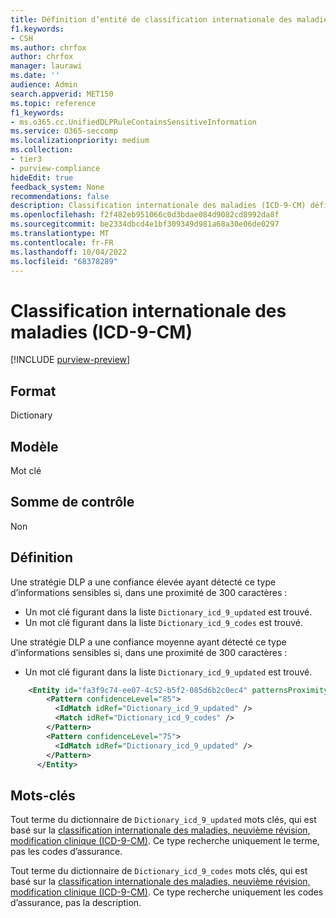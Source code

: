 ```yaml
---
title: Définition d’entité de classification internationale des maladies (ICD-9-CM)
f1.keywords:
- CSH
ms.author: chrfox
author: chrfox
manager: laurawi
ms.date: ''
audience: Admin
search.appverid: MET150
ms.topic: reference
f1_keywords:
- ms.o365.cc.UnifiedDLPRuleContainsSensitiveInformation
ms.service: O365-seccomp
ms.localizationpriority: medium
ms.collection:
- tier3
- purview-compliance
hideEdit: true
feedback_system: None
recommendations: false
description: Classification internationale des maladies (ICD-9-CM) définition d’entité de type d’information sensible.
ms.openlocfilehash: f2f482eb951066c0d3bdae084d9082cd8992da8f
ms.sourcegitcommit: be2334dbcd4e1bf309349d981a68a30e06de0297
ms.translationtype: MT
ms.contentlocale: fr-FR
ms.lasthandoff: 10/04/2022
ms.locfileid: "68378289"
---
```

# <a name="international-classification-of-diseases-icd-9-cm"></a>Classification internationale des maladies (ICD-9-CM)

[!INCLUDE [purview-preview](../includes/purview-preview.md)]

## <a name="format"></a>Format

Dictionary

## <a name="pattern"></a>Modèle

Mot clé

## <a name="checksum"></a>Somme de contrôle

Non

## <a name="definition"></a>Définition

Une stratégie DLP a une confiance élevée ayant détecté ce type d’informations sensibles si, dans une proximité de 300 caractères :

- Un mot clé figurant dans la liste `Dictionary_icd_9_updated` est trouvé.
- Un mot clé figurant dans la liste `Dictionary_icd_9_codes` est trouvé.

Une stratégie DLP a une confiance moyenne ayant détecté ce type d’informations sensibles si, dans une proximité de 300 caractères :

- Un mot clé figurant dans la liste `Dictionary_icd_9_updated` est trouvé.

```xml
    <Entity id="fa3f9c74-ee07-4c52-b5f2-085d6b2c0ec4" patternsProximity="300" recommendedConfidence="85">
        <Pattern confidenceLevel="85">
          <IdMatch idRef="Dictionary_icd_9_updated" />
          <Match idRef="Dictionary_icd_9_codes" />
        </Pattern>
        <Pattern confidenceLevel="75">
          <IdMatch idRef="Dictionary_icd_9_updated" />
        </Pattern>
      </Entity>
```

## <a name="keywords"></a>Mots-clés

Tout terme du dictionnaire de `Dictionary_icd_9_updated` mots clés, qui est basé sur la [classification internationale des maladies, neuvième révision, modification clinique (ICD-9-CM)](https://go.microsoft.com/fwlink/?linkid=852605). Ce type recherche uniquement le terme, pas les codes d’assurance.

Tout terme du dictionnaire de `Dictionary_icd_9_codes` mots clés, qui est basé sur la [classification internationale des maladies, neuvième révision, modification clinique (ICD-9-CM)](https://go.microsoft.com/fwlink/?linkid=852605). Ce type recherche uniquement les codes d’assurance, pas la description.
